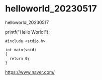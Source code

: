 # helloworld_20230517
helloworld_20230517

printf("Hello World!");

```
#include <stdio.h>

int main(void)
{
  return 0;
}
```
<https://www.naver.com/>
